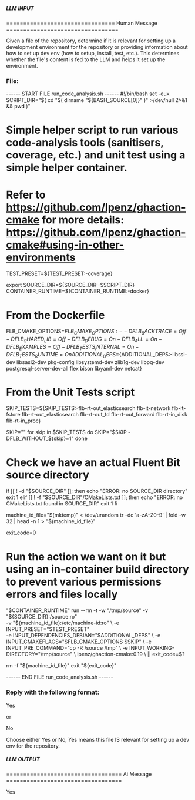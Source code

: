 ##### LLM INPUT #####
================================ Human Message =================================

Given a file of the repository, determine if it is relevant for setting up a development environment for the repository or providing information about how to set up dev env (how to setup, install, test, etc.). This determines whether the file's content is fed to the LLM and helps it set up the environment.

### File:
------ START FILE run_code_analysis.sh ------
#!/bin/bash
set -eux
SCRIPT_DIR="$( cd "$( dirname "${BASH_SOURCE[0]}" )" >/dev/null 2>&1 && pwd )"

# Simple helper script to run various code-analysis tools (sanitisers, coverage, etc.) and unit test using a simple helper container.
# Refer to https://github.com/lpenz/ghaction-cmake for more details: https://github.com/lpenz/ghaction-cmake#using-in-other-environments
TEST_PRESET=${TEST_PRESET:-coverage}

export SOURCE_DIR=${SOURCE_DIR:-$SCRIPT_DIR}
CONTAINER_RUNTIME=${CONTAINER_RUNTIME:-docker}

# From the Dockerfile
FLB_CMAKE_OPTIONS=${FLB_CMAKE_OPTIONS:--DFLB_BACKTRACE=Off -DFLB_SHARED_LIB=Off -DFLB_DEBUG=On -DFLB_ALL=On -DFLB_EXAMPLES=Off -DFLB_TESTS_INTERNAL=On -DFLB_TESTS_RUNTIME=On}
ADDITIONAL_DEPS=${ADDITIONAL_DEPS:-libssl-dev libsasl2-dev pkg-config libsystemd-dev zlib1g-dev libpq-dev postgresql-server-dev-all flex bison libyaml-dev netcat}

# From the Unit Tests script
SKIP_TESTS=${SKIP_TESTS:-flb-rt-out_elasticsearch flb-it-network flb-it-fstore flb-rt-out_elasticsearch flb-rt-out_td flb-rt-out_forward flb-rt-in_disk flb-rt-in_proc}

SKIP=""
for skip in $SKIP_TESTS
do
    SKIP="$SKIP -DFLB_WITHOUT_${skip}=1"
done

# Check we have an actual Fluent Bit source directory
if [[ ! -d "$SOURCE_DIR" ]]; then
    echo "ERROR: no SOURCE_DIR directory"
    exit 1
elif [[ ! -f "$SOURCE_DIR"/CMakeLists.txt ]]; then
    echo "ERROR: no CMakeLists.txt found in SOURCE_DIR"
    exit 1
fi

machine_id_file="$(mktemp)"
< /dev/urandom tr -dc 'a-zA-Z0-9' | fold -w 32 | head -n 1 > "${machine_id_file}"

exit_code=0
# Run the action we want on it but using an in-container build directory to prevent various permissions errors and files locally
"$CONTAINER_RUNTIME" run --rm -t -w "/tmp/source" -v "${SOURCE_DIR}:/source:ro" \
    -v "${machine_id_file}:/etc/machine-id:ro" \
    -e INPUT_PRESET="$TEST_PRESET" \
    -e INPUT_DEPENDENCIES_DEBIAN="$ADDITIONAL_DEPS" \
    -e INPUT_CMAKEFLAGS="$FLB_CMAKE_OPTIONS $SKIP" \
    -e INPUT_PRE_COMMAND="cp -R /source /tmp" \
    -e INPUT_WORKING-DIRECTORY="/tmp/source" \
    lpenz/ghaction-cmake:0.19 \
    || exit_code=$?

rm -f "${machine_id_file}"
exit "${exit_code}"

------ END FILE run_code_analysis.sh ------

### Reply with the following format:

<rel>Yes</rel>

or

<rel>No</rel>

Choose either Yes or No, Yes means this file IS relevant for setting up a dev env for the repository.

##### LLM OUTPUT #####
================================== Ai Message ==================================

<rel>Yes</rel>